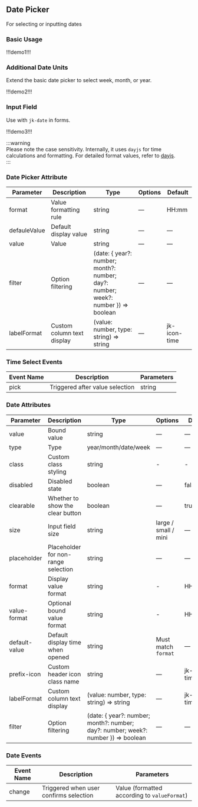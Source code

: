 ## Date Picker

For selecting or inputting dates

### Basic Usage

!!!demo1!!!

### Additional Date Units

Extend the basic date picker to select week, month, or year.

!!!demo2!!!

### Input Field

Use with `jk-date` in forms.

!!!demo3!!!

:::warning  
Please note the case sensitivity. Internally, it uses `dayjs` for time calculations and formatting. For detailed format values, refer to [dayjs](https://dayjs.fenxianglu.cn/).  
:::

### Date Picker Attribute

| Parameter    | Description                | Type                                                                              | Options | Default      |
| ------------ | -------------------------- | --------------------------------------------------------------------------------- | ------- | ------------ |
| format       | Value formatting rule      | string                                                                            | —       | HH:mm        |
| defauleValue | Default display value      | string                                                                            | —       | —            |
| value        | Value                      | string                                                                            | —       | —            |
| filter       | Option filtering           | (date: { year?: number; month?: number; day?: number; week?: number }) => boolean | —       | —            |
| labelFormat  | Custom column text display | (value: number, type: string) => string                                           | —       | jk-icon-time |

### Time Select Events

| Event Name | Description                     | Parameters |
| ---------- | ------------------------------- | ---------- |
| pick       | Triggered after value selection | string     |

### Date Attributes

| Parameter     | Description                         | Type                                                                              | Options              | Default      |
| ------------- | ----------------------------------- | --------------------------------------------------------------------------------- | -------------------- | ------------ |
| value         | Bound value                         | string                                                                            | —                    | —            |
| type          | Type                                | year/month/date/week                                                              | —                    | —            |
| class         | Custom class styling                | string                                                                            | -                    | -            |
| disabled      | Disabled state                      | boolean                                                                           | —                    | false        |
| clearable     | Whether to show the clear button    | boolean                                                                           | —                    | true         |
| size          | Input field size                    | string                                                                            | large / small / mini | —            |
| placeholder   | Placeholder for non-range selection | string                                                                            | —                    | —            |
| format        | Display value format                | string                                                                            | -                    | HH:mm:ss     |
| value-format  | Optional bound value format         | string                                                                            | -                    | HH:mm:ss     |
| default-value | Default display time when opened    | string                                                                            | Must match `format`  | —            |
| prefix-icon   | Custom header icon class name       | string                                                                            | —                    | jk-icon-time |
| labelFormat   | Custom column text display          | (value: number, type: string) => string                                           | —                    | jk-icon-time |
| filter        | Option filtering                    | (date: { year?: number; month?: number; day?: number; week?: number }) => boolean | —                    | —            |

### Date Events

| Event Name | Description                            | Parameters                                   |
| ---------- | -------------------------------------- | -------------------------------------------- |
| change     | Triggered when user confirms selection | Value (formatted according to `valueFormat`) |
